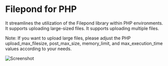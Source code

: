 # Filepond for PHP
It streamlines the utilization of the Filepond library within PHP environments.
It supports uploading large-sized files.
It supports uploading multiple files.

Note: If you want to upload large files, please adjust the PHP upload_max_filesize, post_max_size, memory_limit, and max_execution_time values according to your needs.

![Screenshot](https://i.imgur.com/d1tZcWS.png)
